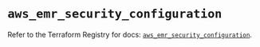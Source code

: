 # `aws_emr_security_configuration`

Refer to the Terraform Registry for docs: [`aws_emr_security_configuration`](https://registry.terraform.io/providers/hashicorp/aws/6.6.0/docs/resources/emr_security_configuration).
